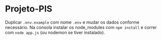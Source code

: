 # Projeto-PIS

Duplicar `.env.example` com nome `.env` e mudar os dados conforme necessário.
Na consola instalar os node_modules com `npm install` e correr com `node app.js` (ou nodemon se tiver instalado).